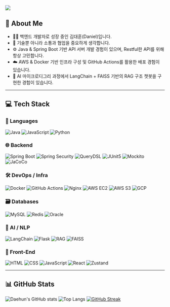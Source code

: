 <img src="https://capsule-render.vercel.app/api?type=Blur&color=0:7F6AEE,100:ACA0EB&height=200&section=header&text=Hi,%20I'm%20Daniel&desc=☁️%20Backend%20Developer&fontSize=35&descSize=20&fontColor=ffffff&animation=fadeIn" />

## 👋 About Me

- 🧑‍💻 백엔드 개발자로 성장 중인 김대훈(Daniel)입니다.
- 🤝 기술뿐 아니라 소통과 협업을 중요하게 생각합니다.
- ⚙️ Java & Spring Boot 기반 API 서버 개발 경험이 있으며, Restful한 API를 위해 항상 고민합니다.
- ☁️ AWS & Docker 기반 인프라 구성 및 GitHub Actions를 활용한 배포 경험이 있습니다.
- 🤖 AI 마이크로디그리 과정에서 LangChain + FAISS 기반의 RAG 구조 챗봇을 구현한 경험이 있습니다.

---

## 💻 Tech Stack

### 🚀 Languages
![Java](https://img.shields.io/badge/Java-007396?style=for-the-badge&logo=openjdk&logoColor=white)
![JavaScript](https://img.shields.io/badge/JavaScript-F7DF1E?style=for-the-badge&logo=javascript&logoColor=black)
![Python](https://img.shields.io/badge/Python-3776AB?style=for-the-badge&logo=python&logoColor=white)

### 🌐 Backend
![Spring Boot](https://img.shields.io/badge/SpringBoot-249E4A?style=for-the-badge&logo=spring-boot&logoColor=white)
![Spring Security](https://img.shields.io/badge/SpringSecurity-6DB33F?style=for-the-badge&logo=springsecurity&logoColor=white)
![QueryDSL](https://img.shields.io/badge/QueryDSL-3682a3?style=for-the-badge&logo=graphql&logoColor=white)
![JUnit5](https://img.shields.io/badge/JUnit5-25A162?style=for-the-badge&logo=testinglibrary&logoColor=white)
![Mockito](https://img.shields.io/badge/Mockito-45B5AA?style=for-the-badge)
![JaCoCo](https://img.shields.io/badge/JaCoCo-C72C48?style=for-the-badge)

### 🛠 DevOps / Infra
![Docker](https://img.shields.io/badge/Docker-2496ED?style=for-the-badge&logo=docker&logoColor=white)
![GitHub Actions](https://img.shields.io/badge/GitHubActions-2088FF?style=for-the-badge&logo=githubactions&logoColor=white)
![Nginx](https://img.shields.io/badge/Nginx-009639?style=for-the-badge&logo=nginx&logoColor=white)
![AWS EC2](https://img.shields.io/badge/AWS_EC2-FF9900?style=for-the-badge&logo=amazonaws&logoColor=white)
![AWS S3](https://img.shields.io/badge/AWS_S3-569A31?style=for-the-badge&logo=amazonaws&logoColor=white)
![GCP](https://img.shields.io/badge/GCP-4285F4?style=for-the-badge&logo=googlecloud&logoColor=white)

### 🗃 Databases
![MySQL](https://img.shields.io/badge/MySQL-4479A1?style=for-the-badge&logo=mysql&logoColor=white)
![Redis](https://img.shields.io/badge/Redis-DC382D?style=for-the-badge&logo=redis&logoColor=white)
![Oracle](https://img.shields.io/badge/Oracle-F80000?style=for-the-badge&logo=oracle&logoColor=white)

### 🤖 AI / NLP
![LangChain](https://img.shields.io/badge/LangChain-000000?style=for-the-badge)
![Flask](https://img.shields.io/badge/Flask-000000?style=for-the-badge&logo=flask&logoColor=white)
![RAG](https://img.shields.io/badge/RAG_Model-FFAE42?style=for-the-badge)
![FAISS](https://img.shields.io/badge/FAISS-003366?style=for-the-badge)

### 🎨 Front-End
![HTML](https://img.shields.io/badge/HTML5-E34F26?style=for-the-badge&logo=html5&logoColor=white)
![CSS](https://img.shields.io/badge/CSS3-1572B6?style=for-the-badge&logo=css3&logoColor=white)
![JavaScript](https://img.shields.io/badge/JavaScript-F7DF1E?style=for-the-badge&logo=javascript&logoColor=black)
![React](https://img.shields.io/badge/React-61DAFB?style=for-the-badge&logo=react&logoColor=black)
![Zustand](https://img.shields.io/badge/Zustand-000000?style=for-the-badge)

---

## 📊 GitHub Stats

![Daehun's GitHub stats](https://github-readme-stats.vercel.app/api?username=kdaehun00&show_icons=true&theme=tokyonight&hide_title=true&hide=contribs)
![Top Langs](https://github-readme-stats.vercel.app/api/top-langs/?username=kdaehun00&layout=compact&theme=tokyonight)
[![GitHub Streak](https://github-readme-streak-stats.herokuapp.com?user=kdaehun00&theme=tokyonight&hide_border=true)](https://git.io/streak-stats)
